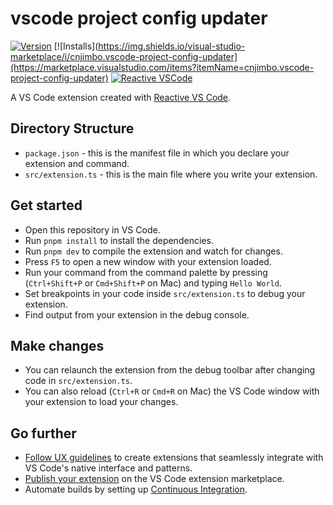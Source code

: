 # vscode project config updater

[![Version](https://img.shields.io/visual-studio-marketplace/v/cnjimbo.vscode-project-config-updater)](https://marketplace.visualstudio.com/items?itemName=cnjimbo.vscode-project-config-updater) [![Installs](https://img.shields.io/visual-studio-marketplace/i/cnjimbo.vscode-project-config-updater](https://marketplace.visualstudio.com/items?itemName=cnjimbo.vscode-project-config-updater) [![Reactive VSCode](https://img.shields.io/badge/Reactive-VSCode-%23007ACC?style=flat&labelColor=%23229863)](https://kermanx.github.io/reactive-vscode/)

A VS Code extension created with [Reactive VS Code](https://kermanx.github.io/reactive-vscode/).

## Directory Structure

* `package.json` - this is the manifest file in which you declare your extension and command.
* `src/extension.ts` - this is the main file where you write your extension.

## Get started

* Open this repository in VS Code.
* Run `pnpm install` to install the dependencies.
* Run `pnpm dev` to compile the extension and watch for changes.  
* Press `F5` to open a new window with your extension loaded.
* Run your command from the command palette by pressing (`Ctrl+Shift+P` or `Cmd+Shift+P` on Mac) and typing `Hello World`.
* Set breakpoints in your code inside `src/extension.ts` to debug your extension.
* Find output from your extension in the debug console.

## Make changes

* You can relaunch the extension from the debug toolbar after changing code in `src/extension.ts`.
* You can also reload (`Ctrl+R` or `Cmd+R` on Mac) the VS Code window with your extension to load your changes.

## Go further

* [Follow UX guidelines](https://code.visualstudio.com/api/ux-guidelines/overview) to create extensions that seamlessly integrate with VS Code's native interface and patterns.
* [Publish your extension](https://code.visualstudio.com/api/working-with-extensions/publishing-extension) on the VS Code extension marketplace.
* Automate builds by setting up [Continuous Integration](https://code.visualstudio.com/api/working-with-extensions/continuous-integration).
